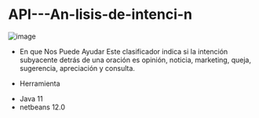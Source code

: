 # API---An-lisis-de-intenci-n
![image](https://user-images.githubusercontent.com/72884555/177223276-02b93d8d-66d2-4be3-855e-c81015b1f8aa.png)
* En que Nos Puede Ayudar
Este clasificador indica si la intención subyacente detrás de una oración es opinión, noticia, marketing, queja, sugerencia, apreciación y consulta.


 * Herramienta
 - Java 11
 - netbeans 12.0
 
